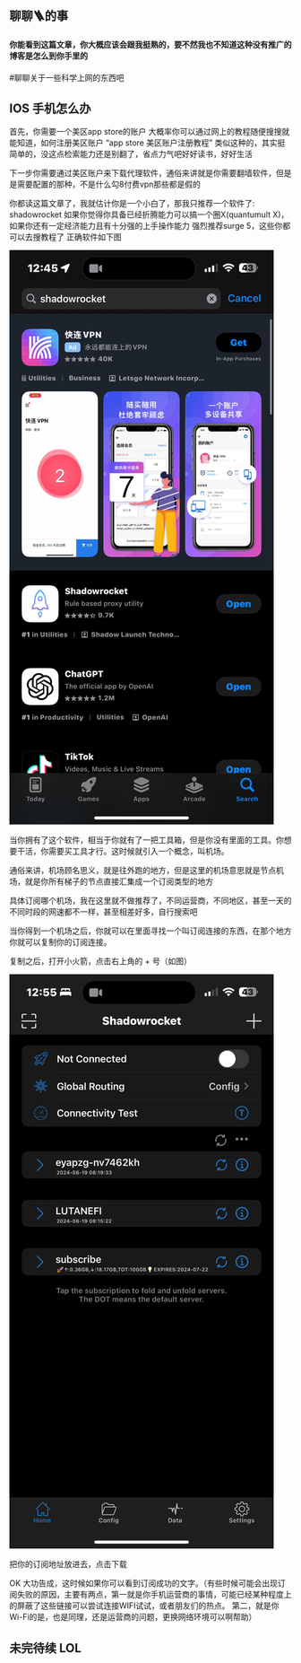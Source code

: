 ## 聊聊🪜的事

#### 你能看到这篇文章，你大概应该会跟我挺熟的，要不然我也不知道这种没有推广的博客是怎么到你手里的


#聊聊关于一些科学上网的东西吧

## IOS 手机怎么办

首先，你需要一个美区app store的账户
大概率你可以通过网上的教程随便搜搜就能知道，如何注册美区账户 “app store 美区账户注册教程”
类似这种的，其实挺简单的，没这点检索能力还是别翻了，省点力气吧好好读书，好好生活

下一步你需要通过美区账户来下载代理软件，通俗来讲就是你需要翻墙软件，但是是需要配置的那种，不是什么勾8付费vpn那些都是假的

你都读这篇文章了，我就估计你是一个小白了，那我只推荐一个软件了: shadowrocket
如果你觉得你具备已经折腾能力可以搞一个圈X(quantumult X)， 如果你还有一定经济能力且有十分强的上手操作能力 强烈推荐surge 5，这些你都可以去搜教程了
正确软件如下图

![shadowrocket](/assets/images/shadowrocket.jpeg)

当你拥有了这个软件，相当于你就有了一把工具箱，但是你没有里面的工具。你想要干活，你需要买工具才行。这时候就引入一个概念，叫机场。

通俗来讲，机场顾名思义，就是往外跑的地方，但是这里的机场意思就是节点机场，就是你所有梯子的节点直接汇集成一个订阅类型的地方

具体订阅哪个机场，我在这里就不做推荐了，不同运营商，不同地区，甚至一天的不同时段的网速都不一样，甚至相差好多，自行搜索吧


当你得到一个机场之后，你就可以在里面寻找一个叫订阅连接的东西，在那个地方你就可以复制你的订阅连接。

复制之后，打开小火箭，点击右上角的 + 号（如图）

![shadowrocket](/assets/images/shadowrocket+.jpeg)

把你的订阅地址放进去，点击下载

OK 大功告成，这时候如果你可以看到订阅成功的文字。（有些时候可能会出现订阅失败的原因，主要有两点，第一就是你手机运营商的事情，可能已经某种程度上的屏蔽了这些链接可以尝试连接WIFI试试，或者朋友们的热点。 第二，就是你Wi-Fi的是，也是同理，还是运营商的问题，更换网络环境可以啊帮助）



## 未完待续 LOL
